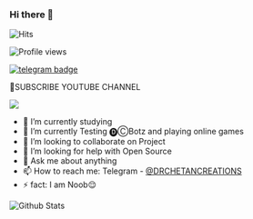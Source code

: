 ### Hi there 👋
![Hits](https://hits.seeyoufarm.com/api/count/incr/badge.svg?url=https://github.com/drchetancreation/)
 
![Profile views](https://gpvc.arturio.dev/drchetancreation)

[![telegram badge](https://img.shields.io/badge/DRCHETAN-CREATION-30302f?style=flat&logo=telegram)](https://t.me/Drchetancreations)

🌟SUBSCRIBE YOUTUBE CHANNEL 

<a href="https://youtube.com/c/drchetancreation"><img src="https://img.shields.io/badge/DRCHETAN%20-CREATION-red.svg?logo=Youtube"></a>


- 🔭 I’m currently studying 
- 🌱 I’m currently Testing 🅓︎Ⓒ︎Botz and playing online games
- 👯 I’m looking to collaborate on Project
- 🤔 I’m looking for help with Open Source
- 💬 Ask me about anything
- 📫 How to reach me: Telegram - [@DRCHETANCREATIONS](https://t.me/Drchetancreations)
- ⚡ fact: I am Noob😌

![Github Stats](https://github-readme-stats.vercel.app/api?username=drchetancreation&show_icons=true&title_color=fff&icon_color=79ff97&text_color=9f9f9f&bg_color=151515)
